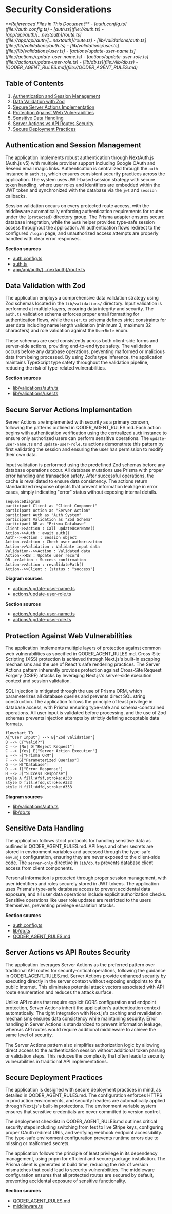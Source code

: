 # Security Considerations

<cite>
**Referenced Files in This Document**   
- [auth.config.ts](file://auth.config.ts)
- [auth.ts](file://auth.ts)
- [app/api/auth/[...nextauth]/route.ts](file://app/api/auth/[...nextauth]/route.ts)
- [lib/validations/auth.ts](file://lib/validations/auth.ts)
- [lib/validations/user.ts](file://lib/validations/user.ts)
- [actions/update-user-name.ts](file://actions/update-user-name.ts)
- [actions/update-user-role.ts](file://actions/update-user-role.ts)
- [lib/db.ts](file://lib/db.ts)
- [QODER_AGENT_RULES.md](file://QODER_AGENT_RULES.md)
</cite>

## Table of Contents
1. [Authentication and Session Management](#authentication-and-session-management)
2. [Data Validation with Zod](#data-validation-with-zod)
3. [Secure Server Actions Implementation](#secure-server-actions-implementation)
4. [Protection Against Web Vulnerabilities](#protection-against-web-vulnerabilities)
5. [Sensitive Data Handling](#sensitive-data-handling)
6. [Server Actions vs API Routes Security](#server-actions-vs-api-routes-security)
7. [Secure Deployment Practices](#secure-deployment-practices)

## Authentication and Session Management

The application implements robust authentication through NextAuth.js (Auth.js v5) with multiple provider support including Google OAuth and Resend email magic links. Authentication is centralized through the `auth` instance in `auth.ts`, which ensures consistent security practices across the application. The system uses JWT-based session strategy with secure token handling, where user roles and identifiers are embedded within the JWT token and synchronized with the database via the `jwt` and `session` callbacks.

Session validation occurs on every protected route access, with the middleware automatically enforcing authentication requirements for routes under the `(protected)` directory group. The Prisma adapter ensures secure database integration, while the `auth` helper provides type-safe session access throughout the application. All authentication flows redirect to the configured `/login` page, and unauthorized access attempts are properly handled with clear error responses.

**Section sources**
- [auth.config.ts](file://auth.config.ts#L1-L20)
- [auth.ts](file://auth.ts#L1-L67)
- [app/api/auth/[...nextauth]/route.ts](file://app/api/auth/[...nextauth]/route.ts#L1-L1)

## Data Validation with Zod

The application employs a comprehensive data validation strategy using Zod schemas located in the `lib/validations/` directory. Input validation is performed at multiple layers, ensuring data integrity and security. The `auth.ts` validation schema enforces proper email formatting for authentication flows, while the `user.ts` schema defines strict constraints for user data including name length validation (minimum 3, maximum 32 characters) and role validation against the `UserRole` enum.

These schemas are used consistently across both client-side forms and server-side actions, providing end-to-end type safety. The validation occurs before any database operations, preventing malformed or malicious data from being processed. By using Zod's type inference, the application maintains TypeScript type safety throughout the validation pipeline, reducing the risk of type-related vulnerabilities.

**Section sources**
- [lib/validations/auth.ts](file://lib/validations/auth.ts#L1-L6)
- [lib/validations/user.ts](file://lib/validations/user.ts#L1-L11)

## Secure Server Actions Implementation

Server Actions are implemented with security as a primary concern, following the patterns outlined in QODER_AGENT_RULES.md. Each action begins with authentication verification using the centralized `auth` instance to ensure only authorized users can perform sensitive operations. The `update-user-name.ts` and `update-user-role.ts` actions demonstrate this pattern by first validating the session and ensuring the user has permission to modify their own data.

Input validation is performed using the predefined Zod schemas before any database operations occur. All database mutations use Prisma with proper error handling and transaction safety. After successful operations, the cache is revalidated to ensure data consistency. The actions return standardized response objects that prevent information leakage in error cases, simply indicating "error" status without exposing internal details.

```mermaid
sequenceDiagram
participant Client as "Client Component"
participant Action as "Server Action"
participant Auth as "Auth System"
participant Validation as "Zod Schema"
participant DB as "Prisma Database"
Client->>Action : Call updateUserName()
Action->>Auth : await auth()
Auth-->>Action : Session object
Action->>Action : Check user authorization
Action->>Validation : Validate input data
Validation-->>Action : Validated data
Action->>DB : Update user record
DB-->>Action : Success confirmation
Action->>Action : revalidatePath()
Action-->>Client : {status : "success"}
```

**Diagram sources**
- [actions/update-user-name.ts](file://actions/update-user-name.ts#L1-L38)
- [actions/update-user-role.ts](file://actions/update-user-role.ts#L1-L41)

**Section sources**
- [actions/update-user-name.ts](file://actions/update-user-name.ts#L1-L38)
- [actions/update-user-role.ts](file://actions/update-user-role.ts#L1-L41)

## Protection Against Web Vulnerabilities

The application implements multiple layers of protection against common web vulnerabilities as specified in QODER_AGENT_RULES.md. Cross-Site Scripting (XSS) protection is achieved through Next.js's built-in escaping mechanisms and the use of React's safe rendering practices. The Server Actions pattern inherently provides protection against Cross-Site Request Forgery (CSRF) attacks by leveraging Next.js's server-side execution context and session validation.

SQL injection is mitigated through the use of Prisma ORM, which parameterizes all database queries and prevents direct SQL string construction. The application follows the principle of least privilege in database access, with Prisma ensuring type-safe and schema-constrained operations. All user input is validated before processing, and the use of Zod schemas prevents injection attempts by strictly defining acceptable data formats.

```mermaid
flowchart TD
A["User Input"] --> B["Zod Validation"]
B --> C{"Valid?"}
C --> |No| D["Reject Request"]
C --> |Yes| E["Server Action Execution"]
E --> F["Prisma ORM"]
F --> G["Parameterized Queries"]
G --> H["Database"]
D --> I["Error Response"]
H --> J["Success Response"]
style A fill:#f9f,stroke:#333
style D fill:#fdd,stroke:#333
style H fill:#dfd,stroke:#333
```

**Diagram sources**
- [lib/validations/auth.ts](file://lib/validations/auth.ts#L1-L6)
- [lib/db.ts](file://lib/db.ts#L1-L17)

## Sensitive Data Handling

The application follows strict protocols for handling sensitive data as outlined in QODER_AGENT_RULES.md. API keys and other secrets are stored in environment variables and accessed through the type-safe `env.mjs` configuration, ensuring they are never exposed to the client-side code. The `server-only` directive in `lib/db.ts` prevents database client access from client components.

Personal information is protected through proper session management, with user identifiers and roles securely stored in JWT tokens. The application uses Prisma's type-safe database access to prevent accidental data exposure, and all user data operations include explicit authorization checks. Sensitive operations like user role updates are restricted to the users themselves, preventing privilege escalation attacks.

**Section sources**
- [auth.config.ts](file://auth.config.ts#L1-L20)
- [lib/db.ts](file://lib/db.ts#L1-L17)
- [QODER_AGENT_RULES.md](file://QODER_AGENT_RULES.md#L1-L770)

## Server Actions vs API Routes Security

The application leverages Server Actions as the preferred pattern over traditional API routes for security-critical operations, following the guidance in QODER_AGENT_RULES.md. Server Actions provide enhanced security by executing directly in the server context without exposing endpoints to the public internet. This eliminates potential attack vectors associated with API route enumeration and reduces the attack surface.

Unlike API routes that require explicit CORS configuration and endpoint protection, Server Actions inherit the application's authentication context automatically. The tight integration with Next.js's caching and revalidation mechanisms ensures data consistency while maintaining security. Error handling in Server Actions is standardized to prevent information leakage, whereas API routes would require additional middleware to achieve the same level of security.

The Server Actions pattern also simplifies authorization logic by allowing direct access to the authentication session without additional token parsing or validation steps. This reduces the complexity that often leads to security vulnerabilities in traditional API implementations.

## Secure Deployment Practices

The application is designed with secure deployment practices in mind, as detailed in QODER_AGENT_RULES.md. The configuration enforces HTTPS in production environments, and security headers are automatically applied through Next.js's built-in protections. The environment variable system ensures that sensitive credentials are never committed to version control.

The deployment checklist in QODER_AGENT_RULES.md outlines critical security steps including switching from test to live Stripe keys, configuring proper OAuth redirect URIs, and verifying webhook endpoint accessibility. The type-safe environment configuration prevents runtime errors due to missing or malformed secrets.

The application follows the principle of least privilege in its dependency management, using pnpm for efficient and secure package installation. The Prisma client is generated at build time, reducing the risk of version mismatches that could lead to security vulnerabilities. The middleware configuration ensures that all protected routes are secured by default, preventing accidental exposure of sensitive functionality.

**Section sources**
- [QODER_AGENT_RULES.md](file://QODER_AGENT_RULES.md#L1-L770)
- [middleware.ts](file://middleware.ts)